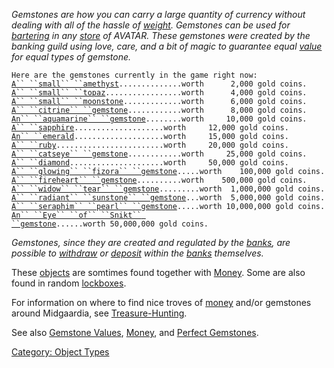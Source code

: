 *Gemstones are how you can carry a large quantity of currency without
dealing with all of the hassle of [weight](Object_Weight "wikilink").
Gemstones can be used for [bartering](Barter "wikilink") in any
[store](:Category:_Shopkeepers "wikilink") of AVATAR. These gemstones
were created by the banking guild using love, care, and a bit of magic
to guarantee equal [value](Object_Worth "wikilink") for equal types of
gemstone.*

`Here are the gemstones currently in the game right now:`  
[`A`` ``small`` ``amethyst`](Small_Amethyst "wikilink")`..............worth      2,000 gold coins.`  
[`A`` ``small`` ``topaz`](Small_Topaz "wikilink")`.................worth      4,000 gold coins.`  
[`A`` ``small`` ``moonstone`](Small_Moonstone "wikilink")`.............worth      6,000 gold coins.`  
[`A`` ``citrine`` ``gemstone`](Citrine_Gemstone "wikilink")`............worth      8,000 gold coins.`  
[`An`` ``aquamarine`` ``gemstone`](Aquamarine_Gemstone "wikilink")`........worth     10,000 gold coins.`  
[`A`` ``sapphire`](Sapphire "wikilink")`....................worth     12,000 gold coins.`  
[`An`` ``emerald`](Emerald "wikilink")`....................worth     15,000 gold coins.`  
[`A`` ``ruby`](Ruby "wikilink")`........................worth     20,000 gold coins.`  
[`A`` ``catseye`` ``gemstone`](Cats_Eye_Gemstone "wikilink")`............worth     25,000 gold coins.`  
[`A`` ``diamond`](Diamond "wikilink")`.....................worth     50,000 gold coins.`  
[`A`` ``glowing`` ``fizora`` ``gemstone`](Glowing_Fizora_Gemstone "wikilink")`.....worth    100,000 gold coins.`  
[`A`` ``fireheart`` ``gemstone`](Fireheart_Gemstone "wikilink")`..........worth    500,000 gold coins.`  
[`A`` ``widow`` ``tear`` ``gemstone`](Widow_Tear_Gemstone "wikilink")`.........worth  1,000,000 gold coins.`  
[`A`` ``radiant`` ``sunstone`` ``gemstone`](Radiant_Sunstone_Gemstone "wikilink")`...worth  5,000,000 gold coins.`  
[`A`` ``seraphim`` ``pearl`` ``gemstone`](Seraphim_Pearl_Gemstone "wikilink")`.....worth 10,000,000 gold coins.`  
[`An`` ``Eye`` ``of`` ``Snikt`` ``gemstone`](Eye_Of_Snikt_Gemstone "wikilink")`......worth 50,000,000 gold coins.`

*Gemstones, since they are created and regulated by the
[banks](:Category:_Banks "wikilink"), are possible to
[withdraw](Withdraw_(command) "wikilink") or
[deposit](Deposit "wikilink") within the
[banks](:Category:_Banks "wikilink") themselves.*

These [objects](:Category:_Objects "wikilink") are somtimes found
together with [Money](:Category:_Money "wikilink"). Some are also found
in random [lockboxes](Small_Wooden_Lockbox "wikilink").

For information on where to find nice troves of
[money](:Category:_Money "wikilink") and/or gemstones around Midgaardia,
see [Treasure-Hunting](Treasure-Hunting "wikilink").

See also [Gemstone Values](Gemstone_Values "wikilink"),
[Money](:Category:_Money "wikilink"), and [Perfect
Gemstones](Perfect_Gemstones "wikilink").

[Category: Object Types](Category:_Object_Types "wikilink")
